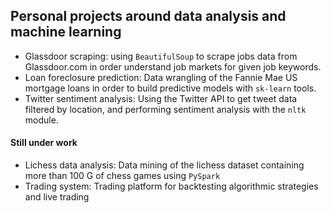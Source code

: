 ## Personal projects around data analysis and machine learning

 - Glassdoor scraping: using ```BeautifulSoup``` to scrape jobs data from Glassdoor.com in order understand job markets for given job keywords.
 - Loan foreclosure prediction: Data wrangling of the Fannie Mae US mortgage loans in order to build predictive models with ```sk-learn``` tools.
 - Twitter sentiment analysis: Using the Twitter API to get tweet data filtered by location, and performing sentiment analysis with the ```nltk``` module.
 
 #### Still under work
 - Lichess data analysis: Data mining of the lichess dataset containing more than 100 G of chess games using ```PySpark```
 - Trading system: Trading platform for backtesting algorithmic strategies and live trading
